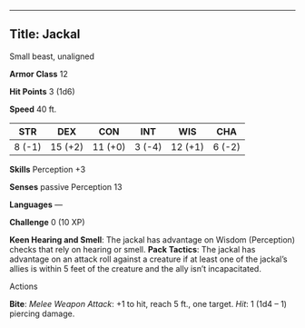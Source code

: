 -------------------------
Title: Jackal
-------------------------


Small beast, unaligned

**Armor Class** 12

**Hit Points** 3 (1d6)

**Speed** 40 ft.

| STR    | DEX     | CON     | INT     | WIS     | CHA
|---------| -------- |--------- |--------- |---------| --------
| 8 (-1)   | 15 (+2)   | 11 (+0)   | 3 (-4)   | 12 (+1)   | 6 (-2)

**Skills** Perception +3

**Senses** passive Perception 13

**Languages** —

**Challenge** 0 (10 XP)


**Keen Hearing and Smell**: The jackal has advantage on
Wisdom (Perception) checks that rely on hearing or smell.
**Pack Tactics**: The jackal has advantage on an attack roll against
a creature if at least one of the jackal’s allies is within 5 feet
of the creature and the ally isn’t incapacitated.


Actions

**Bite**: *Melee Weapon Attack*: +1 to hit, reach 5 ft., one target.
*Hit*: 1 (1d4 – 1) piercing damage.

